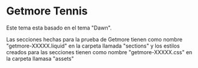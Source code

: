 # Getmore Tennis

Este tema esta basado en el tema "Dawn".

Las secciones hechas para la prueba de Getmore tienen como nombre "getmore-XXXXX.liquid" en la carpeta llamada "sections" y los estilos creados para las secciones tienen como nombre "getmore-XXXXX.css" en la carpeta llamasa "assets"
